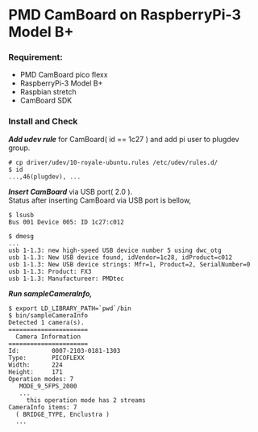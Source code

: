 # PMD CamBoard on RaspberryPi-3 Model B+

### Requirement:  
- PMD CamBoard pico flexx
- RaspberryPi-3 Model B+
- Raspbian stretch
- CamBoard SDK

### Install and Check

***Add udev rule*** for CamBoard( id == 1c27 ) and add pi user to plugdev group.

```
# cp driver/udev/10-royale-ubuntu.rules /etc/udev/rules.d/
$ id
...,46(plugdev), ...
```

***Insert CamBoard*** via USB port( 2.0 ).  
Status after inserting CamBoard via USB port is bellow,

```
$ lsusb
Bus 001 Device 005: ID 1c27:c012

$ dmesg
...
usb 1-1.3: new high-speed USB device number 5 using dwc_otg
usb 1-1.3: New USB device found, idVendor=1c28, idProduct=c012
usb 1-1.3: New USB device strings: Mfr=1, Product=2, SerialNumber=0
usb 1-1.3: Product: FX3
usb 1-1.3: Manufactureer: PMDtec
```

***Run sampleCameraInfo,***

```
$ export LD_LIBRARY_PATH=`pwd`/bin
$ bin/sampleCameraInfo
Detected 1 camera(s).
======================
  Camera Information
======================
Id:         0007-2103-0181-1303
Type:       PICOFLEXX
Width:      224
Height:     171
Operation modes: 7
   MODE_9_5FPS_2000
   ...
     this operation mode has 2 streams
CameraInfo items: 7
  ( BRIDGE_TYPE, Enclustra )
  ...
```
